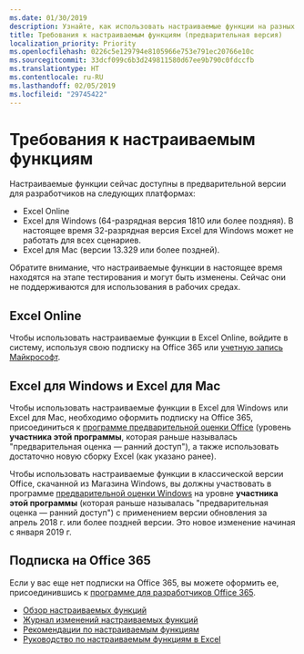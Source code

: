 ```yaml
---
ms.date: 01/30/2019
description: Узнайте, как использовать настраиваемые функции на разных платформах.
title: Требования к настраиваемым функциям (предварительная версия)
localization_priority: Priority
ms.openlocfilehash: 0226c5e129794e8105966e753e791ec20766e10c
ms.sourcegitcommit: 33dcf099c6b3d249811580d67ee9b790c0fdccfb
ms.translationtype: HT
ms.contentlocale: ru-RU
ms.lasthandoff: 02/05/2019
ms.locfileid: "29745422"
---
```

# <a name="custom-functions-requirements"></a>Требования к настраиваемым функциям

Настраиваемые функции сейчас доступны в предварительной версии для разработчиков на следующих платформах:

- Excel Online
- Excel для Windows (64-разрядная версия 1810 или более поздняя). В настоящее время 32-разрядная версия Excel для Windows может не работать для всех сценариев. 
- Excel для Mac (версии 13.329 или более поздней).

Обратите внимание, что настраиваемые функции в настоящее время находятся на этапе тестирования и могут быть изменены. Сейчас они не поддерживаются для использования в рабочих средах.

## <a name="excel-online"></a>Excel Online
Чтобы использовать настраиваемые функции в Excel Online, войдите в систему, используя свою подписку на Office 365 или [учетную запись Майкрософт](https://account.microsoft.com/account). 

## <a name="excel-for-windows-and-excel-for-mac"></a>Excel для Windows и Excel для Mac
Чтобы использовать настраиваемые функции в Excel для Windows или Excel для Mac, необходимо оформить подписку на Office 365, присоединиться к [программе предварительной оценки Office](https://products.office.com/office-insider) (уровень **участника этой программы**, которая раньше называлась "предварительная оценка — ранний доступ"), а также использовать достаточно новую сборку Excel (как указано ранее).

Чтобы использовать настраиваемые функции в классической версии Office, скачанной из Магазина Windows, вы должны участвовать в программе [предварительной оценки Windows](https://insider.windows.com/) на уровне **участника этой программы** (которая раньше называлась "предварительная оценка — ранний доступ") с применением версии обновления за апрель 2018 г. или более поздней версии. Это новое изменение начиная с января 2019 г.

## <a name="subscribe-to-office-365"></a>Подписка на Office 365
Если у вас еще нет подписки на Office 365, вы можете оформить ее, присоединившись к [программе для разработчиков Office 365](https://developer.microsoft.com/ru-RU/office/dev-program).


* [Обзор настраиваемых функций](custom-functions-overview.md)
* [Журнал изменений настраиваемых функций](custom-functions-changelog.md)
* [Рекомендации по настраиваемым функциям](custom-functions-best-practices.md)
* [Руководство по настраиваемым функциям в Excel](../tutorials/excel-tutorial-create-custom-functions.md)
